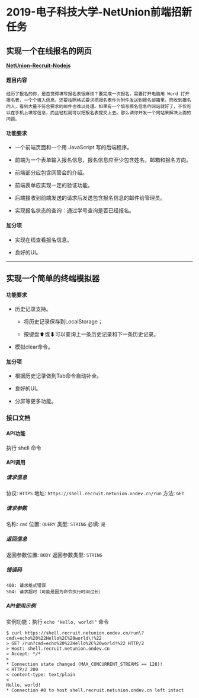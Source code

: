 # 2019-电子科技大学-NetUnion前端招新任务

## 实现一个在线报名的网页

**[NetUnion-Recruit-Nodejs](https://github.com/JasonSun2018/NetUnion-Work-Demo/tree/master/NetUnion-Recruit-Nodejs)**

#### 题目内容

    经历了报名的你，是否觉得填写报名表很麻烦？要完成一次报名，需要打开电脑用 Word 打开报名表，一个个填入信息。还要按照格式要求把报名表作为附件发送到报名邮箱里。而收到报名的人，看到大量不符合要求的邮件也难以处理。如果有一个填写报名信息的网站就好了，不仅可以在手机上填写信息，而且轻松就可以把报名表提交上去。那么请你开发一个网站来解决上面的问题。

#### 功能要求

+ 一个前端页面和一个用 JavaScript 写的后端程序。

+ 前端为一个表单输入报名信息，报名信息应至少包含姓名，邮箱和报名方向。

+ 前端部分应包含网管会的介绍。

+ 前端表单应实现一定的验证功能。

+ 后端接收到前端发送的请求后发送包含报名信息的邮件给管理员。

+ 实现报名状态的查询：通过学号查询是否已经报名。

#### 加分项

+ 实现在线查看报名信息。

+ 良好的UI。

---

## 实现一个简单的终端模拟器

#### 功能要求

+ 历史记录支持。

    + 将历史记录保存到LocalStorage；

    + 按键盘⬆或⬇可以查询上一条历史记录和下一条历史记录。

+ 模拟clear命令。

#### 加分项

+ 根据历史记录做到Tab命令自动补全。

+ 良好的UI。

+ 分屏等更多功能。

### 接口文档

#### API功能

执行 shell 命令

#### API调用

##### 请求信息

协议: `HTTPS`
地址: `https://shell.recruit.netunion.ondev.cn/run`
方法: `GET`

##### 请求参数

名称: `cmd`
位置: `QUERY`
类型: `STRING`
必填: `是`

##### 返回信息

返回参数位置: `BODY`
返回参数类型: `STRING`

##### 错误码

    400: 请求格式错误
    504: 请求超时（可能是因为命令执行时间过长）

##### API使用示例

实例功能：执行 `echo "Hello, world!"` 命令

    $ curl https://shell.recruit.netunion.ondev.cn/run\?
    cmd\=echo%20%22Hello%2C%20world\!%22
    > GET /run?cmd=echo%20%22Hello%2C%20world!%22 HTTP/2
    > Host: shell.recruit.netunion.ondev.cn
    > Accept: */*
    >
    * Connection state changed (MAX_CONCURRENT_STREAMS == 128)!
    < HTTP/2 200
    < content-type: text/plain
    <
    Hello, world!
    * Connection #0 to host shell.recruit.netunion.ondev.cn left intact

